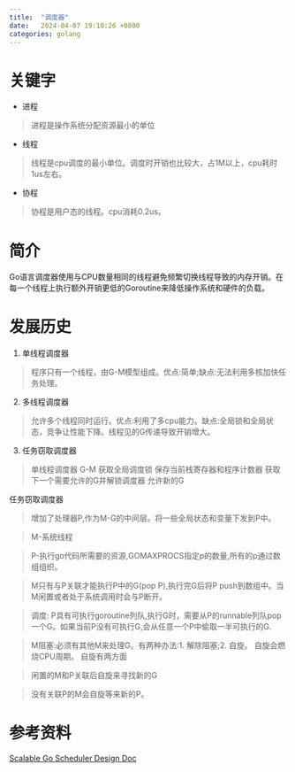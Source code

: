 ```yaml
---
title:  "调度器"
date:   2024-04-07 19:10:26 +0800
categories: golang
---
```

# 关键字
* 进程
> 进程是操作系统分配资源最小的单位
* 线程
> 线程是cpu调度的最小单位。调度时开销也比较大，占1M以上，cpu耗时1us左右。
* 协程
> 协程是用户态的线程。cpu消耗0.2us。

# 简介
Go语言调度器使用与CPU数量相同的线程避免频繁切换线程导致的内存开销。在每一个线程上执行额外开销更低的Goroutine来降低操作系统和硬件的负载。

# 发展历史
1. 单线程调度器
> 程序只有一个线程，由G-M模型组成。优点:简单;缺点:无法利用多核加快任务处理。
2. 多线程调度器
> 允许多个线程同时运行。优点:利用了多cpu能力。缺点:全局锁和全局状态，竞争让性能下降。线程见的G传递导致开销增大。
3. 任务窃取调度器
> 单线程调度器
G-M
获取全局调度锁
保存当前栈寄存器和程序计数器
获取下一个需要允许的G并解锁调度器
允许新的G

任务窃取调度器
>增加了处理器P,作为M-G的中间层。将一些全局状态和变量下发到P中。

>M-系统线程

>P-执行go代码所需要的资源,GOMAXPROCS指定p的数量,所有的p通过数组组织。

>M只有与P关联才能执行P中的G(pop P),执行完G后将P push到数组中。当M闲置或者处于系统调用时会与P断开。

>调度: P具有可执行goroutine列队,执行G时，需要从P的runnable列队pop一个G。如果当前P没有可执行G,会从任意一个P中偷取一半可执行的G.

>M阻塞:必须有其他M来处理G。有两种办法:1. 解除阻塞;2. 自旋。
自旋会燃烧CPU周期。
自旋有两方面

>闲置的M和P关联后自旋来寻找新的G

>没有关联P的M会自旋等来新的P。



# 参考资料
[Scalable Go Scheduler Design Doc
](https://docs.google.com/document/d/1TTj4T2JO42uD5ID9e89oa0sLKhJYD0Y_kqxDv3I3XMw/edit?pli=1#heading=h.mmq8lm48qfcw)
